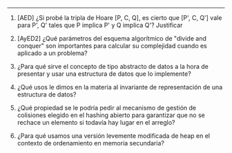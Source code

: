 ***
1) [AED] ¿Si probé la tripla de Hoare [P, C, Q], es cierto que [P', C, Q'] vale para P', Q' tales que P implica P' y Q implica Q'? Justificar

1) [AyED2] ¿Qué parámetros del esquema algorítmico de "divide and conquer" son importantes para calcular su complejidad cuando es aplicado a un problema?

2) ¿Para qué sirve el concepto de tipo abstracto de datos a la hora de presentar y usar una estructura de datos que lo implemente?

3) ¿Qué usos le dimos en la materia al invariante de representación de una estructura de datos?

4) ¿Qué propiedad se le podría pedir al mecanismo de gestión de colisiones elegido en el hashing abierto para garantizar que no se rechace un elemento si todavía hay lugar en el arreglo?

5) ¿Para qué usamos una versión levemente modificada de heap en el contexto de ordenamiento en memoria secundaria?

